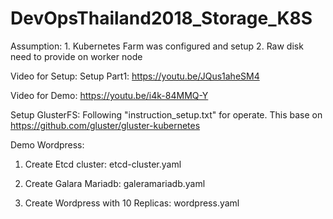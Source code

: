 # DevOpsThailand2018_Storage_K8S
Assumption:
	1. Kubernetes Farm was configured and setup
        2. Raw disk need to provide on worker node

Video for Setup:
Setup Part1: https://youtu.be/JQus1aheSM4

Video for Demo:
https://youtu.be/i4k-84MMQ-Y

Setup GlusterFS:
	Following "instruction_setup.txt" for operate. This base on https://github.com/gluster/gluster-kubernetes

Demo Wordpress:

1. Create Etcd cluster: etcd-cluster.yaml

2. Create Galara Mariadb: galeramariadb.yaml

3. Create Wordpress with 10 Replicas: wordpress.yaml       
